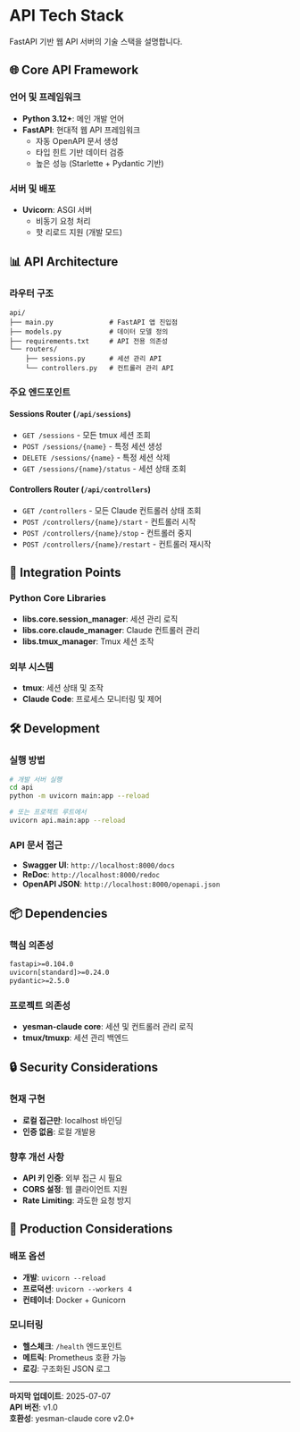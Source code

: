 # API Tech Stack

FastAPI 기반 웹 API 서버의 기술 스택을 설명합니다.

## 🌐 Core API Framework

### 언어 및 프레임워크

- **Python 3.12+**: 메인 개발 언어
- **FastAPI**: 현대적 웹 API 프레임워크
  - 자동 OpenAPI 문서 생성
  - 타입 힌트 기반 데이터 검증
  - 높은 성능 (Starlette + Pydantic 기반)

### 서버 및 배포

- **Uvicorn**: ASGI 서버
  - 비동기 요청 처리
  - 핫 리로드 지원 (개발 모드)

## 📊 API Architecture

### 라우터 구조

```
api/
├── main.py              # FastAPI 앱 진입점
├── models.py            # 데이터 모델 정의
├── requirements.txt     # API 전용 의존성
└── routers/
    ├── sessions.py      # 세션 관리 API
    └── controllers.py   # 컨트롤러 관리 API
```

### 주요 엔드포인트

#### Sessions Router (`/api/sessions`)

- `GET /sessions` - 모든 tmux 세션 조회
- `POST /sessions/{name}` - 특정 세션 생성
- `DELETE /sessions/{name}` - 특정 세션 삭제
- `GET /sessions/{name}/status` - 세션 상태 조회

#### Controllers Router (`/api/controllers`)

- `GET /controllers` - 모든 Claude 컨트롤러 상태 조회
- `POST /controllers/{name}/start` - 컨트롤러 시작
- `POST /controllers/{name}/stop` - 컨트롤러 중지
- `POST /controllers/{name}/restart` - 컨트롤러 재시작

## 🔗 Integration Points

### Python Core Libraries

- **libs.core.session_manager**: 세션 관리 로직
- **libs.core.claude_manager**: Claude 컨트롤러 관리
- **libs.tmux_manager**: Tmux 세션 조작

### 외부 시스템

- **tmux**: 세션 상태 및 조작
- **Claude Code**: 프로세스 모니터링 및 제어

## 🛠️ Development

### 실행 방법

```bash
# 개발 서버 실행
cd api
python -m uvicorn main:app --reload

# 또는 프로젝트 루트에서
uvicorn api.main:app --reload
```

### API 문서 접근

- **Swagger UI**: `http://localhost:8000/docs`
- **ReDoc**: `http://localhost:8000/redoc`
- **OpenAPI JSON**: `http://localhost:8000/openapi.json`

## 📦 Dependencies

### 핵심 의존성

```txt
fastapi>=0.104.0
uvicorn[standard]>=0.24.0
pydantic>=2.5.0
```

### 프로젝트 의존성

- **yesman-claude core**: 세션 및 컨트롤러 관리 로직
- **tmux/tmuxp**: 세션 관리 백엔드

## 🔒 Security Considerations

### 현재 구현

- **로컬 접근만**: localhost 바인딩
- **인증 없음**: 로컬 개발용

### 향후 개선 사항

- **API 키 인증**: 외부 접근 시 필요
- **CORS 설정**: 웹 클라이언트 지원
- **Rate Limiting**: 과도한 요청 방지

## 🚀 Production Considerations

### 배포 옵션

- **개발**: `uvicorn --reload`
- **프로덕션**: `uvicorn --workers 4`
- **컨테이너**: Docker + Gunicorn

### 모니터링

- **헬스체크**: `/health` 엔드포인트
- **메트릭**: Prometheus 호환 가능
- **로깅**: 구조화된 JSON 로그

______________________________________________________________________

**마지막 업데이트**: 2025-07-07\
**API 버전**: v1.0\
**호환성**: yesman-claude core v2.0+

